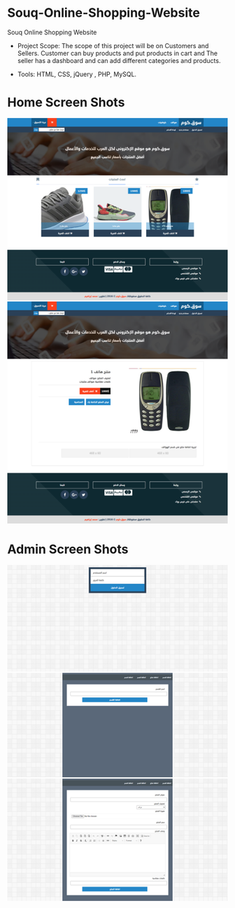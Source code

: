 # Souq-Online-Shopping-Website
Souq Online Shopping Website

- Project Scope: The scope of this project will be on Customers and Sellers. Customer can buy products and put products in cart and The seller has a dashboard and can add different categories and products.

- Tools: HTML, CSS, jQuery , PHP, MySQL.
# Home Screen Shots
![Souq Home Image](https://github.com/MohamedAbodia/Souq-Online-Shopping-Website/blob/master/Preview_h.png)
![Souq Product Image](https://github.com/MohamedAbodia/Souq-Online-Shopping-Website/blob/main/Preview_Pro.png)
# Admin Screen Shots
![Souq Admin Image](https://github.com/MohamedAbodia/Souq-Online-Shopping-Website/blob/master/Preview_admin_login.png)
![Souq Add Category Image](https://github.com/MohamedAbodia/Souq-Online-Shopping-Website/blob/main/Preview_admin_catadd.png)
![Souq Add Products Image](https://github.com/MohamedAbodia/Souq-Online-Shopping-Website/blob/main/Preview_admin_Pro.png)

